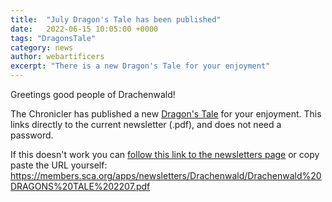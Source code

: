 ```yaml
---
title:  "July Dragon's Tale has been published"
date:   2022-06-15 10:05:00 +0000
tags: "DragonsTale"
category: news
author: webartificers
excerpt: "There is a new Dragon's Tale for your enjoyment"
---
```


Greetings good people of Drachenwald!

The Chronicler has published a new [Dragon's Tale](https://members.sca.org/apps/newsletters/Drachenwald/Drachenwald%20DRAGONS%20TALE%202207.pdf) for your enjoyment. This links directly to the current newsletter (.pdf), and does not need a password. 

If this doesn't work you can [follow this link to the newsletters page](https://members.sca.org/apps/#NewsletterFiles/12) or copy paste the URL yourself:  https://members.sca.org/apps/newsletters/Drachenwald/Drachenwald%20DRAGONS%20TALE%202207.pdf

